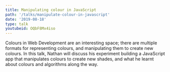 ```yaml
---
title: Manipulating colour in JavaScript
path: '/talks/manipulate-colour-in-javascript'
date: '2019-08-18'
type: talk
youtubeid: OQbF8Mx4iso
---
```


Colours in Web Development are an interesting space; there are multiple formats for representing colours, and manipulating them to create new colours. In this talk, Nathan will discuss his experiment building a JavaScript app that manipulates colours to create new shades, and what he learnt about colours and algorithms along the way.
